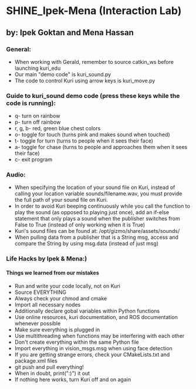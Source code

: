 # SHINE_Ipek-Mena (Interaction Lab)
## by: Ipek Goktan and Mena Hassan

### General:
* When working with Gerald, remember to source catkin_ws before launching kuri_edu
* Our main "demo code" is kuri_sound.py
* The code to control Kuri using arrow keys is kuri_move.py

### Guide to kuri_sound demo code (press these keys while the code is running):
* q- turn on rainbow
* p- turn off rainbow
* r, g, b- red, green blue chest colors
* o- toggle for touch (turns pink and makes sound when touched)
* t- toggle for turn (turns to people when it sees their face)
* a- toggle for chase (turns to people and approaches them when it sees their face)
* c- exit program

### Audio:
* When specifying the location of your sound file on Kuri, instead of calling your location variable sounds/filename.wav, you must provide the full path of your sound file on Kuri. 
* In order to avoid Kuri beeping continuously while you call the function to play the sound (as opposed to playing just once), add an if-else statement that only plays a sound when the publisher switches from False to True (instead of only working when it is True)
* Kuri's sound files can be found at: /opt/gizmo/share/assets/sounds/
* When pulling data from a publisher that is a String msg, access and compare the String by using msg.data (instead of just msg)

### Life Hacks by Ipek & Mena:)
#### Things we learned from our mistakes
* Run and write your code locally, not on Kuri
* Source EVERYTHING
* Always check your chmod and cmake
* Import all necessary nodes
* Additionally declare gobal variables within Python functions
* Use online resources, kuri documentation, and ROS documentation whenever possible
* Make sure everything is plugged in
* Use multithreading when functions may be interfering with each other
* Don't create everything within the same Python file
* Import everything in vision_msgs.msg when using face detection
* If you are getting strange errors, check your CMakeLists.txt and package.xml files
* git push and pull everything!
* When in doubt, print(":)") it out
* If nothing here works, turn Kuri off and on again
